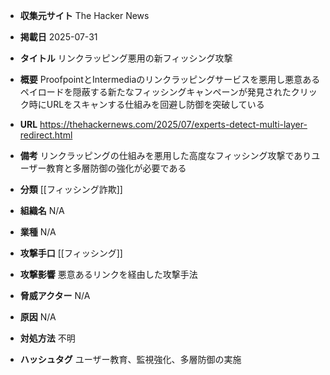 - **収集元サイト**
The Hacker News

- **掲載日**
2025-07-31

- **タイトル**
リンクラッピング悪用の新フィッシング攻撃

- **概要**
ProofpointとIntermediaのリンクラッピングサービスを悪用し悪意あるペイロードを隠蔽する新たなフィッシングキャンペーンが発見されたクリック時にURLをスキャンする仕組みを回避し防御を突破している

- **URL**
https://thehackernews.com/2025/07/experts-detect-multi-layer-redirect.html

- **備考**
リンクラッピングの仕組みを悪用した高度なフィッシング攻撃でありユーザー教育と多層防御の強化が必要である

- **分類**
[[フィッシング詐欺]]

- **組織名**
N/A

- **業種**
N/A

- **攻撃手口**
[[フィッシング]]

- **攻撃影響**
悪意あるリンクを経由した攻撃手法

- **脅威アクター**
N/A

- **原因**
N/A

- **対処方法**
不明

- **ハッシュタグ**
ユーザー教育、監視強化、多層防御の実施
